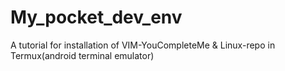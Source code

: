# My_pocket_dev_env
A tutorial for installation of VIM-YouCompleteMe &amp; Linux-repo in Termux(android terminal emulator)
